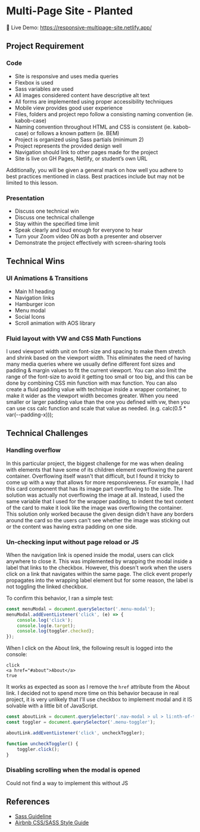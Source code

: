 # Multi-Page Site - Planted

🚀 Live Demo: https://responsive-multipage-site.netlify.app/

## Project Requirement

### Code

-   Site is responsive and uses media queries
-   Flexbox is used
-   Sass variables are used
-   All images considered content have descriptive alt text
-   All forms are implemented using proper accessibility techniques
-   Mobile view provides good user experience
-   Files, folders and project repo follow a consisting naming convention (ie. kabob-case)
-   Naming convention throughout HTML and CSS is consistent (ie. kabob-case) or follows a known pattern (ie. BEM)
-   Project is organized using Sass partials (minimum 2)
-   Project represents the provided design well
-   Navigation should link to other pages made for the project
-   Site is live on GH Pages, Netlify, or student’s own URL

Additionally, you will be given a general mark on how well you adhere to best practices mentioned in class. Best practices include but may not be limited to this lesson.

### Presentation

-   Discuss one technical win
-   Discuss one technical challenge
-   Stay within the specified time limit
-   Speak clearly and loud enough for everyone to hear
-   Turn your Zoom video ON as both a presenter and observer
-   Demonstrate the project effectively with screen-sharing tools

## Technical Wins

### UI Animations & Transitions

-   Main h1 heading
-   Navigation links
-   Hamburger icon
-   Menu modal
-   Social Icons
-   Scroll animation with AOS library

### Fluid layout with VW and CSS Math Functions

I used viewport width unit on font-size and spacing to make them stretch and shrink based on the viewport width. This eliminates the need of having many media queries where we usually define different font sizes and padding & margin values to fit the current viewport.
You can also limit the range of the font-size to avoid it getting too small or too big, and this can be done by combining CSS min function with max function. You can also create a fluid padding value with technique inside a wrapper container, to make it wider as the viewport width becomes greater. When you need smaller or larger padding value than the one you defined with vw, then you can use css calc function and scale that value as needed.
(e.g. calc(0.5 \* var(--padding-x)));

## Technical Challenges

### Handling overflow

In this particular project, the biggest challenge for me was when dealing with elements that have some of its children element overflowing the parent container. Overflowing itself wasn't that difficult, but I found it tricky to come up with a way that allows for more responsiveness. For example, I had this card component that has its image part overflowing to the side. The solution was actually not overflowing the image at all. Instead, I used the same variable that I used for the wrapper padding, to indent the text content of the card to make it look like the image was overflowing the container. This solution only worked because the given design didn't have any borders around the card so the users can't see whether the image was sticking out or the content was having extra padding on one side.

### Un-checking input without page reload or JS

When the navigation link is opened inside the modal, users can click anywhere to close it. This was implemented by wrapping the modal inside a label that links to the checkbox. However, this doesn't work when the users click on a link that navigates within the same page. The click event properly propagates into the wrapping label element but for some reason, the label is not toggling the linked checkbox.

To confirm this behavior, I ran a simple test:

```js
const menuModal = document.querySelector('.menu-modal');
menuModal.addEventListener('click', (e) => {
	console.log('click');
	console.log(e.target);
	console.log(toggler.checked);
});
```

When I click on the About link, the following result is logged into the console:

```text
click
<a href=​"#about​">​About​</a>​
true
```

It works as expected as soon as I remove the `href` attribute from the About link.
I decided not to spend more time on this behavior because in real project, it is very unlikely that I'll use checkbox to implement modal and it IS solvable with a little bit of JavaScript.

```js
const aboutLink = document.querySelector('.nav-modal > ul > li:nth-of-type(2)');
const toggler = document.querySelector('.menu-toggler');

aboutLink.addEventListener('click', uncheckToggler);

function uncheckToggler() {
	toggler.click();
}
```

### Disabling scrolling when the modal is opened

Could not find a way to implement this without JS

## References

-   [Sass Guideline](https://sass-guidelin.es/)
-   [Airbnb CSS/SASS Style Guide](https://github.com/airbnb/css#oocss-and-bem)
